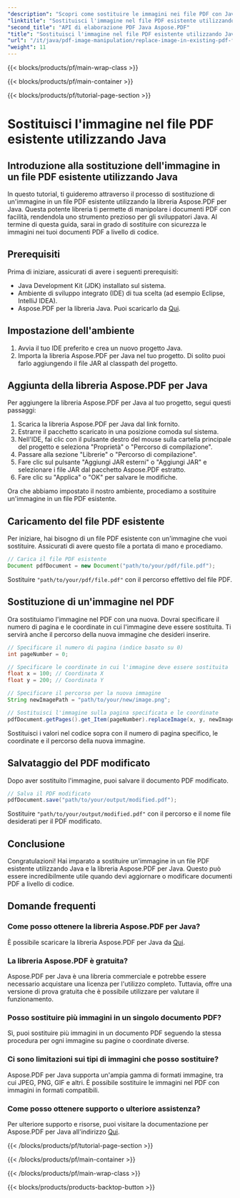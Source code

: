 ```yaml
---
"description": "Scopri come sostituire le immagini nei file PDF con Java utilizzando Aspose.PDF per Java. Guida passo passo con esempi di codice per una sostituzione delle immagini impeccabile."
"linktitle": "Sostituisci l'immagine nel file PDF esistente utilizzando Java"
"second_title": "API di elaborazione PDF Java Aspose.PDF"
"title": "Sostituisci l'immagine nel file PDF esistente utilizzando Java"
"url": "/it/java/pdf-image-manipulation/replace-image-in-existing-pdf-file-using-java/"
"weight": 11
---
```


{{< blocks/products/pf/main-wrap-class >}}

{{< blocks/products/pf/main-container >}}

{{< blocks/products/pf/tutorial-page-section >}}

# Sostituisci l'immagine nel file PDF esistente utilizzando Java


## Introduzione alla sostituzione dell'immagine in un file PDF esistente utilizzando Java

In questo tutorial, ti guideremo attraverso il processo di sostituzione di un'immagine in un file PDF esistente utilizzando la libreria Aspose.PDF per Java. Questa potente libreria ti permette di manipolare i documenti PDF con facilità, rendendola uno strumento prezioso per gli sviluppatori Java. Al termine di questa guida, sarai in grado di sostituire con sicurezza le immagini nei tuoi documenti PDF a livello di codice.

## Prerequisiti

Prima di iniziare, assicurati di avere i seguenti prerequisiti:

- Java Development Kit (JDK) installato sul sistema.
- Ambiente di sviluppo integrato (IDE) di tua scelta (ad esempio Eclipse, IntelliJ IDEA).
- Aspose.PDF per la libreria Java. Puoi scaricarlo da [Qui](https://releases.aspose.com/pdf/java/).

## Impostazione dell'ambiente

1. Avvia il tuo IDE preferito e crea un nuovo progetto Java.
2. Importa la libreria Aspose.PDF per Java nel tuo progetto. Di solito puoi farlo aggiungendo il file JAR al classpath del progetto.

## Aggiunta della libreria Aspose.PDF per Java

Per aggiungere la libreria Aspose.PDF per Java al tuo progetto, segui questi passaggi:

1. Scarica la libreria Aspose.PDF per Java dal link fornito.
2. Estrarre il pacchetto scaricato in una posizione comoda sul sistema.
3. Nell'IDE, fai clic con il pulsante destro del mouse sulla cartella principale del progetto e seleziona "Proprietà" o "Percorso di compilazione".
4. Passare alla sezione "Librerie" o "Percorso di compilazione".
5. Fare clic sul pulsante "Aggiungi JAR esterni" o "Aggiungi JAR" e selezionare i file JAR dal pacchetto Aspose.PDF estratto.
6. Fare clic su "Applica" o "OK" per salvare le modifiche.

Ora che abbiamo impostato il nostro ambiente, procediamo a sostituire un'immagine in un file PDF esistente.

## Caricamento del file PDF esistente

Per iniziare, hai bisogno di un file PDF esistente con un'immagine che vuoi sostituire. Assicurati di avere questo file a portata di mano e procediamo.

```java
// Carica il file PDF esistente
Document pdfDocument = new Document("path/to/your/pdf/file.pdf");
```

Sostituire `"path/to/your/pdf/file.pdf"` con il percorso effettivo del file PDF.

## Sostituzione di un'immagine nel PDF

Ora sostituiamo l'immagine nel PDF con una nuova. Dovrai specificare il numero di pagina e le coordinate in cui l'immagine deve essere sostituita. Ti servirà anche il percorso della nuova immagine che desideri inserire.

```java
// Specificare il numero di pagina (indice basato su 0)
int pageNumber = 0;

// Specificare le coordinate in cui l'immagine deve essere sostituita
float x = 100; // Coordinata X
float y = 200; // Coordinata Y

// Specificare il percorso per la nuova immagine
String newImagePath = "path/to/your/new/image.png";

// Sostituisci l'immagine sulla pagina specificata e le coordinate
pdfDocument.getPages().get_Item(pageNumber).replaceImage(x, y, newImagePath);
```

Sostituisci i valori nel codice sopra con il numero di pagina specifico, le coordinate e il percorso della nuova immagine.

## Salvataggio del PDF modificato

Dopo aver sostituito l'immagine, puoi salvare il documento PDF modificato.

```java
// Salva il PDF modificato
pdfDocument.save("path/to/your/output/modified.pdf");
```

Sostituire `"path/to/your/output/modified.pdf"` con il percorso e il nome file desiderati per il PDF modificato.

## Conclusione

Congratulazioni! Hai imparato a sostituire un'immagine in un file PDF esistente utilizzando Java e la libreria Aspose.PDF per Java. Questo può essere incredibilmente utile quando devi aggiornare o modificare documenti PDF a livello di codice.

## Domande frequenti

### Come posso ottenere la libreria Aspose.PDF per Java?

È possibile scaricare la libreria Aspose.PDF per Java da [Qui](https://releases.aspose.com/pdf/java/).

### La libreria Aspose.PDF è gratuita?

Aspose.PDF per Java è una libreria commerciale e potrebbe essere necessario acquistare una licenza per l'utilizzo completo. Tuttavia, offre una versione di prova gratuita che è possibile utilizzare per valutare il funzionamento.

### Posso sostituire più immagini in un singolo documento PDF?

Sì, puoi sostituire più immagini in un documento PDF seguendo la stessa procedura per ogni immagine su pagine o coordinate diverse.

### Ci sono limitazioni sui tipi di immagini che posso sostituire?

Aspose.PDF per Java supporta un'ampia gamma di formati immagine, tra cui JPEG, PNG, GIF e altri. È possibile sostituire le immagini nel PDF con immagini in formati compatibili.

### Come posso ottenere supporto o ulteriore assistenza?

Per ulteriore supporto e risorse, puoi visitare la documentazione per Aspose.PDF per Java all'indirizzo [Qui](https://reference.aspose.com/pdf/java/).

{{< /blocks/products/pf/tutorial-page-section >}}

{{< /blocks/products/pf/main-container >}}

{{< /blocks/products/pf/main-wrap-class >}}

{{< blocks/products/products-backtop-button >}}